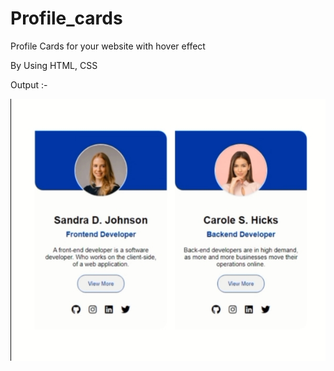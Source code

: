 # Profile_cards
Profile Cards for your website with hover effect

By Using HTML, CSS

Output :- 

![screen of output](profile_card/img/profile-card.jpg)
